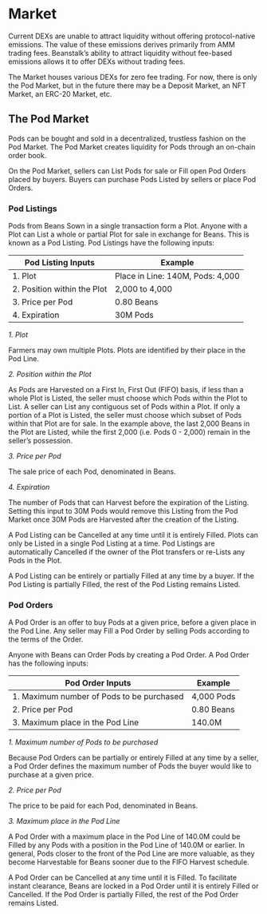 # Market

Current DEXs are unable to attract liquidity without offering protocol-native emissions. The value of these emissions derives primarily from AMM trading fees. Beanstalk’s ability to attract liquidity without fee-based emissions allows it to offer DEXs without trading fees.

The Market houses various DEXs for zero fee trading. For now, there is only the Pod Market, but in the future there may be a Deposit Market, an NFT Market, an ERC-20 Market, etc.

## **The Pod Market**

Pods can be bought and sold in a decentralized, trustless fashion on the Pod Market. The Pod Market creates liquidity for Pods through an on-chain order book.

On the Pod Market, sellers can List Pods for sale or Fill open Pod Orders placed by buyers. Buyers can purchase Pods Listed by sellers or place Pod Orders.

### **Pod Listings**

Pods from Beans Sown in a single transaction form a Plot. Anyone with a Plot can List a whole or partial Plot for sale in exchange for Beans. This is known as a Pod Listing. Pod Listings have the following inputs:

| **Pod Listing Inputs**      | **Example**                      |
| --------------------------- | -------------------------------- |
| 1. Plot                     | Place in Line: 140M, Pods: 4,000 |
| 2. Position within the Plot | 2,000 to 4,000                   |
| 3. Price per Pod            | 0.80 Beans                       |
| 4. Expiration               | 30M Pods                         |

_1. Plot_

Farmers may own multiple Plots. Plots are identified by their place in the Pod Line.

_2. Position within the Plot_

As Pods are Harvested on a First In, First Out (FIFO) basis, if less than a whole Plot is Listed, the seller must choose which Pods within the Plot to List. A seller can List any contiguous set of Pods within a Plot. If only a portion of a Plot is Listed, the seller must choose which subset of Pods within that Plot are for sale. In the example above, the last 2,000 Beans in the Plot are Listed, while the first 2,000 (i.e. Pods 0 - 2,000) remain in the seller’s possession.

_3. Price per Pod_

The sale price of each Pod, denominated in Beans.

_4. Expiration_

The number of Pods that can Harvest before the expiration of the Listing. Setting this input to 30M Pods would remove this Listing from the Pod Market once 30M Pods are Harvested after the creation of the Listing.

A Pod Listing can be Cancelled at any time until it is entirely Filled. Plots can only be Listed in a single Pod Listing at a time. Pod Listings are automatically Cancelled if the owner of the Plot transfers or re-Lists any Pods in the Plot.

A Pod Listing can be entirely or partially Filled at any time by a buyer. If the Pod Listing is partially Filled, the rest of the Pod Listing remains Listed.

### **Pod Orders**

A Pod Order is an offer to buy Pods at a given price, before a given place in the Pod Line. Any seller may Fill a Pod Order by selling Pods according to the terms of the Order.

Anyone with Beans can Order Pods by creating a Pod Order. A Pod Order has the following inputs:

| **Pod Order Inputs**                      | **Example** |
| ----------------------------------------- | ----------- |
| 1. Maximum number of Pods to be purchased | 4,000 Pods  |
| 2. Price per Pod                          | 0.80 Beans  |
| 3. Maximum place in the Pod Line          | 140.0M      |

_1. Maximum number of Pods to be purchased_

Because Pod Orders can be partially or entirely Filled at any time by a seller, a Pod Order defines the maximum number of Pods the buyer would like to purchase at a given price.

_2. Price per Pod_

The price to be paid for each Pod, denominated in Beans.

_3. Maximum place in the Pod Line_

A Pod Order with a maximum place in the Pod Line of 140.0M could be Filled by any Pods with a position in the Pod Line of 140.0M or earlier. In general, Pods closer to the front of the Pod Line are more valuable, as they become Harvestable for Beans sooner due to the FIFO Harvest schedule.

A Pod Order can be Cancelled at any time until it is Filled. To facilitate instant clearance, Beans are locked in a Pod Order until it is entirely Filled or Cancelled. If the Pod Order is partially Filled, the rest of the Pod Order remains Listed.
